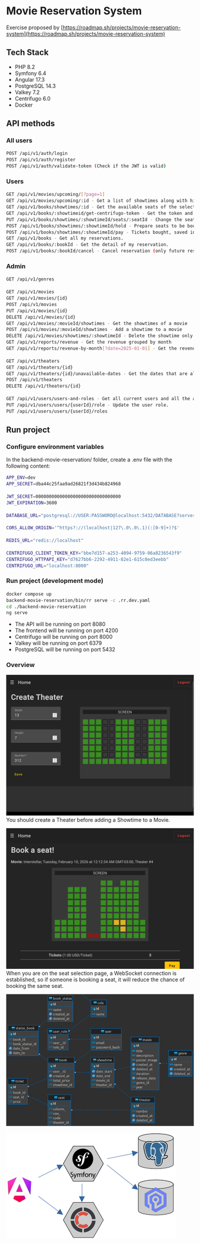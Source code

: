 # Movie Reservation System

Exercise proposed by [https://roadmap.sh/projects/movie-reservation-system](https://roadmap.sh/projects/movie-reservation-system)

## Tech Stack

- PHP 8.2
- Symfony 6.4
- Angular 17.3
- PostgreSQL 14.3
- Valkey 7.2
- Centrifugo 6.0
- Docker

## API methods

### All users

```bash
POST /api/v1/auth/login
POST /api/v1/auth/register
POST /api/v1/auth/validate-token (Check if the JWT is valid)
```

### Users

```bash
GET /api/v1/movies/upcoming/[?page=1]
GET /api/v1/movies/upcoming/:id - Get a list of showtimes along with his theater
GET /api/v1/books/showtimes/:id - Get the available seats of the selected showtime
GET /api/v1/books/:showtimeid/get-centrifugo-token - Get the token and the channelId for the WebSocket connection.
PUT /api/v1/books/showtimes/:showtimeId/seats/:seatId - Change the seat status to occupied/available (temporarily saved in Valkey, expires in 6 minutes).
POST /api/v1/books/showtimes/:showtimeId/hold - Prepare seats to be bought (saved again in valkey, reset the timer to 6 min)
POST /api/v1/books/showtimes/:showtimeId/pay - Tickets bought, saved in Postgres.
GET /api/v1/books - Get all my reservations.
GET /api/v1/books/:bookId - Get the detail of my reservation.
POST /api/v1/books/:bookId/cancel - Cancel reservation (only future reservations).
```

### Admin

```bash
GET /api/v1/genres

GET /api/v1/movies
GET /api/v1/movies/{id}
POST /api/v1/movies
PUT /api/v1/movies/{id}
DELETE /api/v1/movies/{id}
GET /api/v1/movies/:movieId/showtimes - Get the showtimes of a movie
POST /api/v1/movies/:movieId/showtimes - Add a showtime to a movie
DELETE /api/v1/movies/showtimes/:showtimeId - Delete the showtime only if it doesnt have any tickets bought.
GET /api/v1/reports/revenue - Get the revenue grouped by month
GET /api/v1/reports/revenue-by-month[?date=2025-01-01] - Get the revenue by month, grouped by movie.
  
GET /api/v1/theaters
GET /api/v1/theaters/{id}
GET /api/v1/theaters/{id}/unavailable-dates - Get the dates that are already occupied by other showtimes.
POST /api/v1/theaters
DELETE /api/v1/theaters/{id}
  
GET /api/v1/users/users-and-roles - Get all current users and all the available roles.
PUT /api/v1/users/users/{userId}/role - Update the user role.
PUT /api/v1/users/users/{userId}/roles
```

## Run project

### Configure environment variables

In the backend-movie-reservation/ folder, create a .env file with the following content:

```bash
APP_ENV=dev
APP_SECRET=dba44c25faa9ad26821f3d434b824968

JWT_SECRET=00000000000000000000000000000000
JWT_EXPIRATION=3600

DATABASE_URL="postgresql://USER:PASSWORD@localhost:5432/DATABASE?serverVersion=16&charset=utf8"

CORS_ALLOW_ORIGIN='^https?://(localhost|127\.0\.0\.1)(:[0-9]+)?$'

REDIS_URL="redis://localhost"

CENTRIFUGO_CLIENT_TOKEN_KEY="bbe7d157-a253-4094-9759-06a8236543f9"
CENTRIFUGO_HTTPAPI_KEY="d7627bb6-2292-4911-82e1-615c0ed3eebb"
CENTRIFUGO_URL="localhost:8000"
```

### Run project (development mode)

```bash
docker compose up
backend-movie-reservation/bin/rr serve -c .rr.dev.yaml
cd ./backend-movie-reservation
ng serve
```

- The API will be running on port 8080
- The frontend will be running on port 4200
- Centrifugo will be running on port 8000
- Valkey will be running on port 6379
- PostgreSQL will be running on port 5432

### Overview

![Theaters](docs/create-theater.png)
You should create a Theater before adding a Showtime to a Movie.

![Showtimes](docs/book-showtime.png)
When you are on the seat selection page, a WebSocket connection is established, so if someone is booking a seat, it will reduce the chance of booking the same seat.

![ERD](docs/erd.png)

![Services](docs/services.png)
